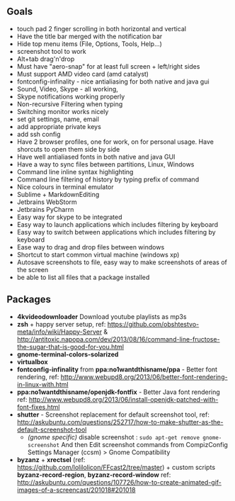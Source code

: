 ## Goals
 - touch pad 2 finger scrolling in both horizontal and vertical
 - Have the title bar merged with the notification bar
 - Hide top menu items (File, Options, Tools, Help...)
 - screenshot tool to work
 - Alt+tab drag'n'drop
 - Must have "aero-snap" for at least full screen + left/right sides
 - Must support AMD video card (amd catalyst)
 - fontconfig-infinality - nice antialiasing for both native and java gui
 - Sound, Video, Skype - all working,
 - Skype notifications working properly
 - Non-recursive Filtering when typing
 - Switching monitor works nicely
 - set git settings, name, email
 - add appropriate private keys
 - add ssh config
 - Have 2 browser profiles, one for work, on for personal usage. Have shorcuts to open them side by side
 - Have well antialiased fonts in both native and java GUI
 - Have a way to sync files between partitions, Linux, Windows
 - Command line inline syntax highlighting
 - Command line filtering of history by typing prefix of command
 - Nice colours in terminal emulator
 - Sublime + MarkdownEditing
 - Jetbrains WebStorm
 - Jetbrains PyCharrn
 - Easy way for skype to be integrated
 - Easy way to launch applications which includes filtering by keyboard
 - Easy way to switch between applications which includes filtering by keyboard
 - Ease way to drag and drop files between windows
 - Shortcut to start common virtual machine (windows xp)
 - Autosave screenshots to file, easy way to make screenshots of areas of the screen
 - be able to list all files that a package installed 


## Packages
 - __4kvideodownloader__    Download youtube playlists as mp3s
 - __zsh__ + happy server setup, ref: https://github.com/obshtestvo-meta/info/wiki/Happy-Server  & http://antitoxic.napopa.com/dev/2013/08/16/command-line-fructose-the-sugar-that-is-good-for-you.html 
 - __gnome-terminal-colors-solarized__
 - __virtualbox__
 - __fontconfig-infinality__ from __ppa:no1wantdthisname/ppa__ - Better font rendering, ref: http://www.webupd8.org/2013/06/better-font-rendering-in-linux-with.html
 - __ppa:no1wantdthisname/openjdk-fontfix__ - Better Java font rendering ref: http://www.webupd8.org/2013/06/install-openjdk-patched-with-font-fixes.html
 - __shutter__ - Screenshot replacement for default screenshot tool, ref: http://askubuntu.com/questions/252717/how-to-make-shutter-as-the-default-screenshot-tool
   - _(gnome specific)_ disable screenshot : `sudo apt-get remove gnome-screenshot`
   And then Edit screenshot commands from CompizConfig Settings Manager (ccsm) > Gnome Compatibility
 - __byzanz__ + __xrectsel__ (ref: https://github.com/lolilolicon/FFcast2/tree/master) + custom scripts __byzanz-record-region__,  __byzanz-record-window__ ref: http://askubuntu.com/questions/107726/how-to-create-animated-gif-images-of-a-screencast/201018#201018

